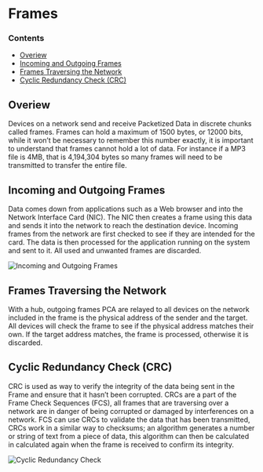 # Frames
<!--TOC_START-->
### Contents
- [Overiew](#overiew)
- [Incoming and Outgoing Frames](#incoming-and-outgoing-frames)
- [Frames Traversing the Network](#frames-traversing-the-network)
- [Cyclic Redundancy Check (CRC)](#cyclic-redundancy-check-crc)

<!--TOC_END-->
## Overiew
Devices on a network send and receive Packetized Data in discrete chunks called frames.
Frames can hold a maximum of 1500 bytes, or 12000 bits, while it won’t be necessary to remember this number exactly, it is important to understand that frames cannot hold a lot of data.
For instance if a MP3 file is 4MB, that is 4,194,304 bytes so many frames will need to be transmitted to transfer the entire file.

## Incoming and Outgoing Frames
Data comes down from applications such as a Web browser and into the Network Interface Card (NIC).
The NIC then creates a frame using this data and sends it into the network to reach the destination device.
Incoming frames from the network are first checked to see if they are intended for the card.
The data is then processed for the application running on the system and sent to it.
All used and unwanted frames are discarded.

![Incoming and Outgoing Frames](https://lh3.googleusercontent.com/NpIQqDTiCzRZSeTXQ3j8N5832ewq2DKz559cwyYNfxU0WWo7UN1groARYNZwgaj-y-G1MTZcE13HzNQPQ4cyeRFUdOqgpFukLzsdYT8YtK4Zh07hojC_pS7ncQCiUhnDr5vCc_dSbC1kFfTcON5HJZcLePtZDzXS9SBoywxPUBHpIuIjAN19X2Fk3dk01MAOoxqwo_WhM2QLntbl97PuuAnRTxeBOUU6ENgks5D8nXPDMs4yxSb1IcJs4rx1fA_yUMvKW_LyOaAVGadM6gELWpQ95rhlVw94Y2qnMY5uVAEFZsXRG6H9z8XT_boip_pFJfmfcZWAQ1IBu-uC-7dQ7OWL3fhzGc_xQFJc8mTlK7lFZTzGwXgQJoG_sXoEwIomj6n9u-rBt9dfcFC26lY3Q-sHwrytCofzuhFAwUuVkLoxXb-QvCxJs1wVHLJTKjxOIuvWFxN5p0tdWdI79hOTZ6oKJnLm67cJTzaHnOgIdLXUkTirfSV7s-IMtjCz2E9ZFsKJgSTsLOC5IohYeFcFPfGE4_C8Nm1rhs9DSrQIVT8p0YYuXCxtT7s89__PZoal880KPnNgEKmp1dBJ6JRXUrcI97gSahP_wPIEJ0PRQlsputAhH5C15O2gV25BGTYiuyQkl5QI43JBa3ogiuYmVbH3OLiIgNiPumnVG7MjXAA8xi1xv5pGD6Z4ZuPCYQbyJWLv0-olmu8EgMQO2XLzzQ7OKwTK6zzeL4Y4D-loIxiLLspD=w716-h484-no)

## Frames Traversing the Network
With a hub, outgoing frames PCA are relayed to all devices on the network included in the frame is the physical address of the sender and the target.
All devices will check the frame to see if the physical address matches their own.
If the target address matches, the frame is processed, otherwise it is discarded.

## Cyclic Redundancy Check (CRC)
CRC is used as way to verify the integrity of the data being sent in the Frame and ensure that it hasn’t been corrupted.
CRCs are a part of the Frame Check Sequences (FCS), all frames that are traversing over a network are in danger of being corrupted or damaged by interferences on a network.
FCS can use CRCs to validate the data that has been transmitted, CRCs work in a similar way to checksums; an algorithm generates a number or string of text from a piece of data, this algorithm can then be calculated in calculated again when the frame is received to confirm its integrity.

![Cyclic Redundancy Check](https://lh3.googleusercontent.com/UaSVzouzhqyIat8pqoGfH_3mHy1-MBV3Fu0Y6xzC1y4yM8yWMgD8FvFgd2952s3ce1D7nGN-jIEuKms1XjwCB8fVQJRLblrZ2V5vdamEFQzU_SRzS90_ObvigD3QpLlFlGJ0kOTMVyb8ZNMpgzdyF5IUKdqaScshibwT8B8Uu2sT_jNiMcS3HhKUq6M0KUZKim4Dk0vtcmASNzP7DtT4zau4X4tk1mZ9CvxTDqQ9x2qsiCFIoMQtlYsCkxNi_qWXQru0de1y4yeeVmK7obeDYm04kKCTJcznPRk3l0gdn9_xWx6FnrRH7Tkss42Vvit98cB_2kPCPY0G6a1DQaDyGcFEyggbw6K7foxdMNFerr5Rfh_YzYCTmjeAr6xmHClWt5f_U2KXgYaBLU2lrApBrGNU57Wm4_5I0bITzkA-dRCOx4bTG9d1kY5hKT6T8UL0ThMXW9YQL3LdwyDv5hAAOCXUhflEqxytwEM0fp6qOEp5xvZL_JdlNe2P8DjuICTLXBZ3RXCIIrqzUKLAAGHfgb_VaGyYy_GviC0534GQdAIdHTZS-QOy252Gpbn8PxSMDWLCxx6ADpldW7--g8_QtunlerwNV4ILXM9tqyXXPVVla5OKGBd-jLEg1Z3JFkK2gts7OegiM-I1uKKxGdR8A3mvgpZZfL0jxPz1azt6sPj1nBpjBvbfZPSFE_2hqjohLm0zL07OipEOpptUxZSyMdlou-kaAS2ERLkLmGBnfCpgGDvd=w1278-h411-no)
